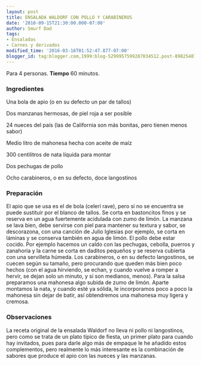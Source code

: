 ```yaml
---
layout: post
title: ENSALADA WALDORF CON POLLO Y CARABINEROS
date: '2010-09-15T21:30:00.000-07:00'
author: Smurf Dad
tags:
- Ensaladas
- Carnes y derivados
modified_time: '2016-03-16T01:52:47.877-07:00'
blogger_id: tag:blogger.com,1999:blog-5299957599287034512.post-8982548729934607675
---
```


Para 4 personas.
<b>Tiempo</b> 60 minutos.

<h3>Ingredientes</h3>

Una bola de apio (o en su defecto un par de tallos)

Dos manzanas hermosas, de piel roja a ser posible

24 nueces del país (las de California son más bonitas, pero tienen menos sabor)

Medio litro de mahonesa hecha con aceite de maíz

300 centilitros de nata líquida para montar

Dos pechugas de pollo

Ocho carabineros, o en su defecto, doce langostinos

<h3>Preparación</h3>

El apio que se usa es el de bola (celerí rave), pero si no se encuentra se puede sustituir por el blanco de tallos. Se corta en bastoncitos finos y se reserva en un agua fuertemente acidulada con zumo de limón. La manzana se lava bien, debe servirse con piel para mantener su textura y sabor, se descorazona, con una canción de Julio Iglesias por ejemplo, se corta en láminas y se conserva también en agua de limón. El pollo debe estar cocido. Por ejemplo hacemos un caldo con las pechugas, cebolla, puerros y zanahoria y la carne se corta en daditos pequeños y se reserva cubierta con una servilleta húmeda. Los carabineros, o en su defecto langostinos, se cuecen según su tamaño, pero procurando que queden más bien poco hechos (con el agua hirviendo, se echan, y cuando vuelve a romper a hervir, se dejan solo un minuto, y si son medianos, menos). Para la salsa preparamos una mahonesa algo subida de zumo de limón. Aparte montamos la nata, y cuando esté ya sólida, le incorporamos poco a poco la mahonesa sin dejar de batir, así obtendremos una mahonesa muy ligera y cremosa.

<h3>Observaciones</h3>

La receta original de la ensalada Waldorf no lleva ni pollo ni langostinos, pero como se trata de un plato típico de fiesta, un primer plato para cuando hay invitados, pues para darle algo más de empaque le he añadido estos complementos, pero realmente lo más interesante es la combinación de sabores que produce el apio con las nueces y las manzanas.

